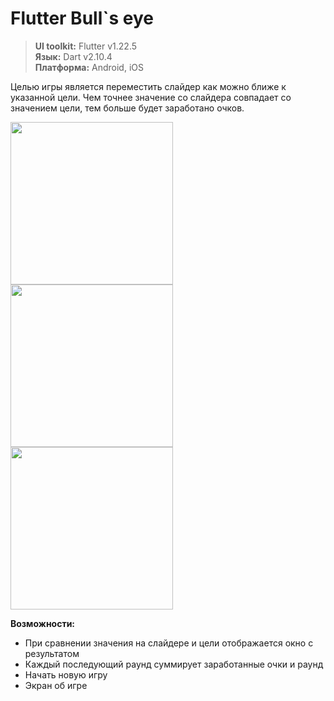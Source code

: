 # Flutter Bull`s eye

> **UI toolkit:** Flutter v1.22.5<br>
**Язык:** Dart v2.10.4<br>
**Платформа:** Android, iOS<br>

Целью игры является переместить слайдер как можно ближе к указанной цели. Чем точнее значение со слайдера совпадает со значением цели, тем больше будет заработано очков.

<img src="https://user-images.githubusercontent.com/47568606/103446466-13bc2b80-4c91-11eb-9845-911e711598f1.png" width="260"></a>
<img src="https://user-images.githubusercontent.com/47568606/103446474-2fbfcd00-4c91-11eb-8dc0-db0d625ebc64.png" width="260"></a>
<img src="https://user-images.githubusercontent.com/47568606/103446492-49611480-4c91-11eb-9ee4-2acc20ad1d25.png" width="260"></a>

<b>Возможности:</b>
- При сравнении значения на слайдере и цели отображается окно с результатом
- Каждый последующий раунд суммирует заработанные очки и раунд
- Начать новую игру
- Экран об игре
